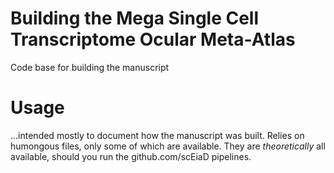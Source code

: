 # Building the Mega Single Cell Transcriptome Ocular Meta-Atlas
Code base for building the manuscript

# Usage
...intended mostly to document how the manuscript was built. Relies on humongous files, only some of which are available. They are *theoretically* all available, should you run the github.com/scEiaD pipelines. 

